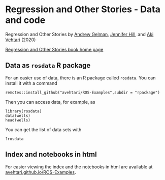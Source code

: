 # Regression and Other Stories - Data and code

Regression and Other Stories by [Andrew Gelman](http://www.stat.columbia.edu/~gelman/), [Jennifer Hill](https://steinhardt.nyu.edu/people/jennifer-hill), and [Aki Vehtari](https://users.aalto.fi/~ave/) (2020)

[Regression and Other Stories book home page](http://www.stat.columbia.edu/~gelman/regression/)

## Data as `rosdata` R package

For an easier use of data, there is an R package called `rosdata`. You can install it with a command

```
remotes::install_github("avehtari/ROS-Examples",subdir = "rpackage")
```

Then you can access data, for example, as

```
library(rosdata)
data(wells)
head(wells)
```

You can get the list of data sets with
```
?rosdata
```

## Index and notebooks in html

For easier viewing the index and the notebooks in html are available at [avehtari.github.io/ROS-Examples](https://avehtari.github.io/ROS-Examples/).
